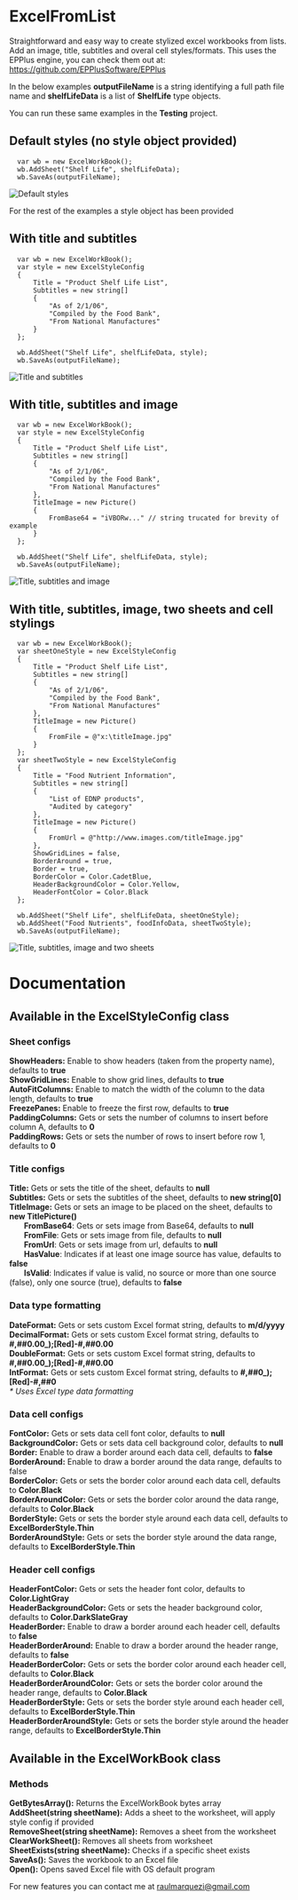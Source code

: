 # ExcelFromList
Straightforward and easy way to create stylized excel workbooks from lists. Add an image, title, subtitles and overal cell styles/formats. This uses the EPPlus engine, you can check them out at: <br />
https://github.com/EPPlusSoftware/EPPlus

In the below examples <b>outputFileName</b> is a string identifying a full path file name and <b>shelfLifeData</b> is a list of <b>ShelfLife</b> type objects.

You can run these same examples in the <b>Testing</b> project.

## Default styles (no style object provided)
```
  var wb = new ExcelWorkBook();
  wb.AddSheet("Shelf Life", shelfLifeData);
  wb.SaveAs(outputFileName);
```
![Default styles](https://i.imgur.com/MwOVdeQ.png)

For the rest of the examples a style object has been provided
## With title and subtitles
```
  var wb = new ExcelWorkBook();
  var style = new ExcelStyleConfig
  {
      Title = "Product Shelf Life List",
      Subtitles = new string[]
      {
          "As of 2/1/06",
          "Compiled by the Food Bank",
          "From National Manufactures"
      }
  };

  wb.AddSheet("Shelf Life", shelfLifeData, style);
  wb.SaveAs(outputFileName);
```
![Title and subtitles](https://i.imgur.com/sBWGHrM.png)

## With title, subtitles and image
```
  var wb = new ExcelWorkBook();
  var style = new ExcelStyleConfig
  {
      Title = "Product Shelf Life List",
      Subtitles = new string[]
      {
          "As of 2/1/06",
          "Compiled by the Food Bank",
          "From National Manufactures"
      },
      TitleImage = new Picture()
      {
          FromBase64 = "iVBORw..." // string trucated for brevity of example
      }
  };

  wb.AddSheet("Shelf Life", shelfLifeData, style);
  wb.SaveAs(outputFileName);
```
![Title, subtitles and image](https://i.imgur.com/vEJp6Yx.png)

## With title, subtitles, image, two sheets and cell stylings
```
  var wb = new ExcelWorkBook();
  var sheetOneStyle = new ExcelStyleConfig
  {
      Title = "Product Shelf Life List",
      Subtitles = new string[]
      {
          "As of 2/1/06",
          "Compiled by the Food Bank",
          "From National Manufactures"
      },
      TitleImage = new Picture()
      {
          FromFile = @"x:\titleImage.jpg"
      }
  };
  var sheetTwoStyle = new ExcelStyleConfig
  {
      Title = "Food Nutrient Information",
      Subtitles = new string[]
      {
          "List of EDNP products",
          "Audited by category"
      },
      TitleImage = new Picture()
      {
          FromUrl = @"http://www.images.com/titleImage.jpg"
      },
      ShowGridLines = false,
      BorderAround = true,
      Border = true,
      BorderColor = Color.CadetBlue,
      HeaderBackgroundColor = Color.Yellow,
      HeaderFontColor = Color.Black
  };

  wb.AddSheet("Shelf Life", shelfLifeData, sheetOneStyle);
  wb.AddSheet("Food Nutrients", foodInfoData, sheetTwoStyle);
  wb.SaveAs(outputFileName);
```
![Title, subtitles, image and two sheets](https://i.imgur.com/LpDg2pb.png)

# Documentation
## Available in the ExcelStyleConfig class
### Sheet configs
<b>ShowHeaders:</b> Enable to show headers (taken from the property name), defaults to <b>true</b><br />
<b>ShowGridLines:</b> Enable to show grid lines, defaults to <b>true</b><br />
<b>AutoFitColumns:</b> Enable to match the width of the column to the data length, defaults to <b>true</b><br />
<b>FreezePanes:</b> Enable to freeze the first row, defaults to <b>true</b><br />
<b>PaddingColumns:</b> Gets or sets the number of columns to insert before column A, defaults to <b>0</b><br />
<b>PaddingRows:</b> Gets or sets the number of rows to insert before row 1, defaults to <b>0</b><br />

### Title configs
<b>Title:</b> Gets or sets the title of the sheet, defaults to <b>null</b><br />
<b>Subtitles:</b> Gets or sets the subtitles of the sheet, defaults to <b>new string[0]</b><br />
<b>TitleImage:</b> Gets or sets an image to be placed on the sheet, defaults to <b>new TitlePicture()</b><br />
<b>&nbsp;&nbsp;&nbsp;&nbsp;&nbsp;&nbsp;&nbsp;&nbsp;FromBase64</b>: Gets or sets image from Base64, defaults to <b>null</b><br />
<b>&nbsp;&nbsp;&nbsp;&nbsp;&nbsp;&nbsp;&nbsp;&nbsp;FromFile</b>: Gets or sets image from file, defaults to <b>null</b><br />
<b>&nbsp;&nbsp;&nbsp;&nbsp;&nbsp;&nbsp;&nbsp;&nbsp;FromUrl</b>: Gets or sets image from url, defaults to <b>null</b><br />
<b>&nbsp;&nbsp;&nbsp;&nbsp;&nbsp;&nbsp;&nbsp;&nbsp;HasValue</b>: Indicates if at least one image source has value, defaults to <b>false</b><br />
<b>&nbsp;&nbsp;&nbsp;&nbsp;&nbsp;&nbsp;&nbsp;&nbsp;IsValid</b>: Indicates if value is valid, no source or more than one source (false), only one source (true), defaults to <b>false</b><br />

### Data type formatting
<b>DateFormat:</b> Gets or sets custom Excel format string, defaults to <b>m/d/yyyy</b><br />
<b>DecimalFormat:</b> Gets or sets custom Excel format string, defaults to <b>#,##0.00_);[Red]-#,##0.00</b><br />
<b>DoubleFormat:</b> Gets or sets custom Excel format string, defaults to <b>#,##0.00_);[Red]-#,##0.00</b><br />
<b>IntFormat:</b> Gets or sets custom Excel format string, defaults to <b>#,##0_);[Red]-#,##0</b><br />
<i>* Uses Excel type data formatting</i><br />

### Data cell configs
<b>FontColor:</b> Gets or sets data cell font color, defaults to <b>null</b><br />
<b>BackgroundColor:</b> Gets or sets data cell background color, defaults to <b>null</b><br />
<b>Border:</b> Enable to draw a border around each data cell, defaults to <b>false</b><br />
<b>BorderAround:</b> Enable to draw a border around the data range, defaults to <b></b>false<br />
<b>BorderColor:</b> Gets or sets the border color around each data cell, defaults to <b>Color.Black</b><br />
<b>BorderAroundColor:</b> Gets or sets the border color around the data range, defaults to <b>Color.Black</b><br />
<b>BorderStyle:</b> Gets or sets the border style around each data cell, defaults to <b>ExcelBorderStyle.Thin</b><br />
<b>BorderAroundStyle:</b> Gets or sets the border style around the data range, defaults to <b>ExcelBorderStyle.Thin</b><br />

### Header cell configs
<b>HeaderFontColor:</b> Gets or sets the header font color, defaults to <b>Color.LightGray</b><br />
<b>HeaderBackgroundColor:</b> Gets or sets the header background color, defaults to <b>Color.DarkSlateGray</b><br />
<b>HeaderBorder:</b> Enable to draw a border around each header cell, defaults to <b>false</b><br />
<b>HeaderBorderAround:</b> Enable to draw a border around the header range, defaults to <b>false</b><br />
<b>HeaderBorderColor:</b> Gets or sets the border color around each header cell, defaults to <b>Color.Black</b><br />
<b>HeaderBorderAroundColor:</b> Gets or sets the border color around the header range, defaults to <b>Color.Black</b><br />
<b>HeaderBorderStyle:</b> Gets or sets the border style around each header cell, defaults to <b>ExcelBorderStyle.Thin</b><br />
<b>HeaderBorderAroundStyle:</b> Gets or sets the border style around the header range, defaults to <b>ExcelBorderStyle.Thin</b><br />

## Available in the ExcelWorkBook class
### Methods
<b>GetBytesArray():</b> Returns the ExcelWorkBook bytes array<br />
<b>AddSheet(string sheetName):</b> Adds a sheet to the worksheet, will apply style config if provided<br />
<b>RemoveSheet(string sheetName):</b> Removes a sheet from the worksheet<br />
<b>ClearWorkSheet():</b> Removes all sheets from worksheet<br />
<b>SheetExists(string sheetName):</b> Checks if a specific sheet exists<br />
<b>SaveAs():</b> Saves the workbook to an Excel file<br />
<b>Open():</b> Opens saved Excel file with OS default program<br />

For new features you can contact me at raulmarquezi@gmail.com
